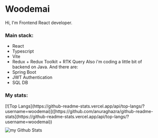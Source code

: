# Woodemai
Hi, I'm Frontend React developer.
### Main stack:
* React
* Typescript
* Vite
* Redux + Redux Toolkit + RTK Query
Also i'm coding a little bit of backend on Java. And there are:
* Spring Boot
* JWT Authentication
* SQL DB
### My stats:
<div style="display: flex; flex-direction: column; gap: 10px 0">
  
<div> [![Top Langs](https://github-readme-stats.vercel.app/api/top-langs/?username=woodemai)]([https://github.com/anuraghazra/github-readme-stats](https://github-readme-stats.vercel.app/api/top-langs/?username=woodemai)) </div>

<img align="center" src="https://github-readme-stats.vercel.app/api?username=madushadhanushka&include_all_commits=true&count_private=true&show_icons=true&line_height=20&title_color=2B5BBD&icon_color=1124BB&text_color=A1A1A1&bg_color=0,000000,130F40" alt="my Github Stats"/>
</div>
<!--
**woodemai/woodemai** is a ✨ _special_ ✨ repository because its `README.md` (this file) appears on your GitHub profile.

Here are some ideas to get you started:

- 🔭 I’m currently working on ...
- 🌱 I’m currently learning ...
- 👯 I’m looking to collaborate on ...
- 🤔 I’m looking for help with ...
- 💬 Ask me about ...
- 📫 How to reach me: ...
- 😄 Pronouns: ...
- ⚡ Fun fact: ...
-->

